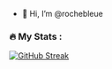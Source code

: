 - 👋 Hi, I’m @rochebleue

### :fire: My Stats :
[![GitHub Streak](https://streak-stats.demolab.com/?user=rochebleue&theme=radical&hide_current_streak=true&hide_longest_streak=true)](https://git.io/streak-stats)

